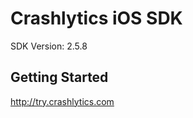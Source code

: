 Crashlytics iOS SDK
==================================
SDK Version: 2.5.8

Getting Started
----------------------------------
http://try.crashlytics.com